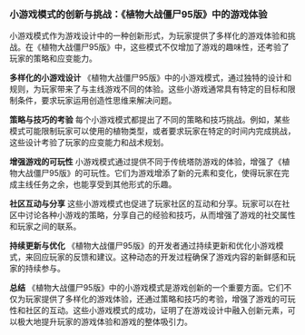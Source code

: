 ### 小游戏模式的创新与挑战：《植物大战僵尸95版》中的游戏体验

小游戏模式作为游戏设计中的一种创新形式，为玩家提供了多样化的游戏体验和挑战。在《植物大战僵尸95版》中，这些模式不仅增加了游戏的趣味性，还考验了玩家的策略和应变能力。

**多样化的小游戏设计**
《植物大战僵尸95版》中的小游戏模式，通过独特的设计和规则，为玩家带来了与主线游戏不同的体验。这些小游戏通常具有特定的目标和限制条件，要求玩家运用创造性思维来解决问题。

**策略与技巧的考验**
每个小游戏模式都提出了不同的策略和技巧挑战。例如，某些模式可能限制玩家可以使用的植物类型，或者要求玩家在特定的时间内完成挑战，这些设计考验了玩家的应变能力和战术规划。

**增强游戏的可玩性**
小游戏模式通过提供不同于传统塔防游戏的体验，增强了《植物大战僵尸95版》的可玩性。它们为游戏增添了新的元素和变化，使得玩家在完成主线任务之余，也能享受到其他形式的乐趣。

**社区互动与分享**
这些小游戏模式也促进了玩家社区的互动和分享。玩家可以在社区中讨论各种小游戏的策略，分享自己的经验和技巧，从而增强了游戏的社交属性和玩家之间的联系。

**持续更新与优化**
《植物大战僵尸95版》的开发者通过持续更新和优化小游戏模式，来回应玩家的反馈和建议。这种动态的开发过程确保了游戏内容的新鲜感和玩家的持续参与。

**总结**
《植物大战僵尸95版》中的小游戏模式是游戏创新的一个重要方面。它们不仅为玩家提供了多样化的游戏体验，还通过策略和技巧的考验，增强了游戏的可玩性和社区的互动。这些小游戏模式的成功，证明了在游戏设计中融入创新元素，可以极大地提升玩家的游戏体验和游戏的整体吸引力。